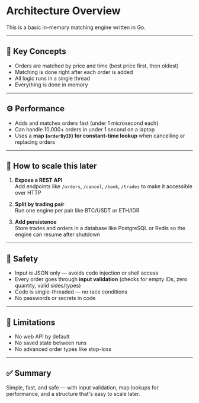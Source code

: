 # Architecture Overview

This is a basic in-memory matching engine written in Go.

---

## 🔧 Key Concepts

- Orders are matched by price and time (best price first, then oldest)
- Matching is done right after each order is added
- All logic runs in a single thread
- Everything is done in memory

---

## ⚙️ Performance

- Adds and matches orders fast (under 1 microsecond each)
- Can handle 10,000+ orders in under 1 second on a laptop
- Uses a **map (`orderByID`) for constant-time lookup** when cancelling or replacing orders

---

## 🚀 How to scale this later

1. **Expose a REST API**  
   Add endpoints like `/orders`, `/cancel`, `/book`, `/trades` to make it accessible over HTTP

2. **Split by trading pair**  
   Run one engine per pair like BTC/USDT or ETH/IDR

3. **Add persistence**  
   Store trades and orders in a database like PostgreSQL or Redis so the engine can resume after shutdown

---

## 🔐 Safety

- Input is JSON only — avoids code injection or shell access
- Every order goes through **input validation** (checks for empty IDs, zero quantity, valid sides/types)
- Code is single-threaded — no race conditions
- No passwords or secrets in code

---

## 🚫 Limitations

- No web API by default
- No saved state between runs
- No advanced order types like stop-loss

---

## ✅ Summary

Simple, fast, and safe — with input validation, map lookups for performance, and a structure that's easy to scale later.
